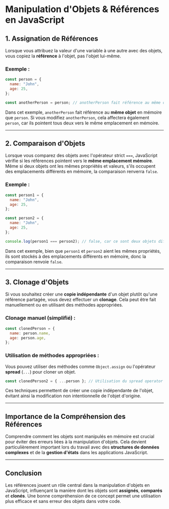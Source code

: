 # Manipulation d'Objets & Références en JavaScript

## 1. Assignation de Références

Lorsque vous attribuez la valeur d'une variable à une autre avec des objets, vous copiez la **référence** à l'objet, pas l'objet lui-même.

### Exemple :

```javascript
const person = {
  name: "John",
  age: 25,
};

const anotherPerson = person; // anotherPerson fait référence au même objet que person
```

Dans cet exemple, `anotherPerson` fait référence au **même objet** en mémoire que `person`. Si vous modifiez `anotherPerson`, cela affectera également `person`, car ils pointent tous deux vers le même emplacement en mémoire.

---

## 2. Comparaison d'Objets

Lorsque vous comparez des objets avec l'opérateur strict `===`, JavaScript vérifie si les références pointent vers le **même emplacement mémoire**. Même si deux objets ont les mêmes propriétés et valeurs, s'ils occupent des emplacements différents en mémoire, la comparaison renverra `false`.

### Exemple :

```javascript
const person1 = {
  name: "John",
  age: 25,
};

const person2 = {
  name: "John",
  age: 25,
};

console.log(person1 === person2); // false, car ce sont deux objets différents en mémoire
```

Dans cet exemple, bien que `person1` et `person2` aient les mêmes propriétés, ils sont stockés à des emplacements différents en mémoire, donc la comparaison renvoie `false`.

---

## 3. Clonage d'Objets

Si vous souhaitez créer une **copie indépendante** d'un objet plutôt qu'une référence partagée, vous devez effectuer un **clonage**. Cela peut être fait manuellement ou en utilisant des méthodes appropriées.

### Clonage manuel (simplifié) :

```javascript
const clonedPerson = {
  name: person.name,
  age: person.age,
};
```

### Utilisation de méthodes appropriées :

Vous pouvez utiliser des méthodes comme `Object.assign` ou l'opérateur **spread** (`...`) pour cloner un objet.

```javascript
const clonedPerson2 = { ...person }; // Utilisation du spread operator pour cloner l'objet
```

Ces techniques permettent de créer une copie indépendante de l'objet, évitant ainsi la modification non intentionnelle de l'objet d'origine.

---

## Importance de la Compréhension des Références

Comprendre comment les objets sont manipulés en mémoire est crucial pour éviter des erreurs liées à la manipulation d'objets. Cela devient particulièrement important lors du travail avec des **structures de données complexes** et de la **gestion d'états** dans les applications JavaScript.

---

## Conclusion

Les références jouent un rôle central dans la manipulation d'objets en JavaScript, influençant la manière dont les objets sont **assignés**, **comparés** et **clonés**. Une bonne compréhension de ce concept permet une utilisation plus efficace et sans erreur des objets dans votre code.
```